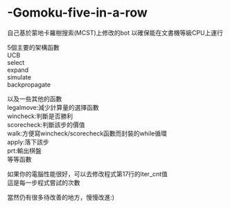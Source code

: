 # -Gomoku-five-in-a-row
自己基於蒙地卡羅樹搜索(MCST)上修改的bot 以確保能在文書機等級CPU上運行  
  
5個主要的架構函數  
UCB  
select  
expand  
simulate   
backpropagate   
  
以及一些其他的函數  
legalmove:減少計算量的選擇函數  
wincheck:判斷是否勝利  
scorecheck:判斷該步的價值  
walk:方便寫wincheck/scorecheck函數而封裝的while循環  
apply:落下該步  
prt:輸出棋盤  
等等函數  
  
如果你的電腦性能很好，可以去修改程式第17行的iter_cnt值  
這是每一步程式嘗試的次數  
  
當然仍有很多待改善的地方，慢慢改進:)  
